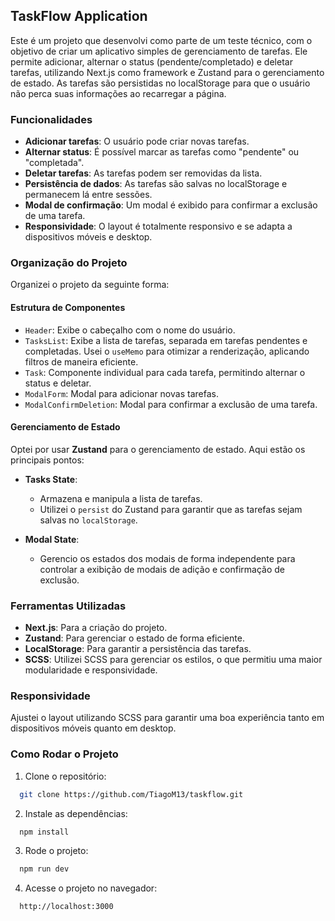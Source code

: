 ## TaskFlow Application

Este é um projeto que desenvolvi como parte de um teste técnico, com o objetivo de criar um aplicativo simples de gerenciamento de tarefas. Ele permite adicionar, alternar o status (pendente/completado) e deletar tarefas, utilizando Next.js como framework e Zustand para o gerenciamento de estado. As tarefas são persistidas no localStorage para que o usuário não perca suas informações ao recarregar a página.

### Funcionalidades
- **Adicionar tarefas**: O usuário pode criar novas tarefas.
- **Alternar status**: É possível marcar as tarefas como "pendente" ou "completada".
- **Deletar tarefas**: As tarefas podem ser removidas da lista.
- **Persistência de dados**: As tarefas são salvas no localStorage e permanecem lá entre sessões.
- **Modal de confirmação**: Um modal é exibido para confirmar a exclusão de uma tarefa.
- **Responsividade**: O layout é totalmente responsivo e se adapta a dispositivos móveis e desktop.

### Organização do Projeto
Organizei o projeto da seguinte forma:

#### Estrutura de Componentes

- `Header`: Exibe o cabeçalho com o nome do usuário.
- `TasksList`: Exibe a lista de tarefas, separada em tarefas pendentes e completadas. Usei o `useMemo` para otimizar a renderização, aplicando filtros de maneira eficiente.
- `Task`: Componente individual para cada tarefa, permitindo alternar o status e deletar.
- `ModalForm`: Modal para adicionar novas tarefas.
- `ModalConfirmDeletion`: Modal para confirmar a exclusão de uma tarefa.

#### Gerenciamento de Estado
Optei por usar **Zustand** para o gerenciamento de estado. Aqui estão os principais pontos:

- **Tasks State**:

  - Armazena e manipula a lista de tarefas.
  - Utilizei o `persist` do Zustand para garantir que as tarefas sejam salvas no `localStorage`.
  
- **Modal State**:

  - Gerencio os estados dos modais de forma independente para controlar a exibição de modais de adição e confirmação de exclusão.

### Ferramentas Utilizadas

- **Next.js**: Para a criação do projeto.
- **Zustand**: Para gerenciar o estado de forma eficiente.
- **LocalStorage**: Para garantir a persistência das tarefas.
- **SCSS**: Utilizei SCSS para gerenciar os estilos, o que permitiu uma maior modularidade e responsividade.

### Responsividade
Ajustei o layout utilizando SCSS para garantir uma boa experiência tanto em dispositivos móveis quanto em desktop.

### Como Rodar o Projeto
1. Clone o repositório:

```bash
  git clone https://github.com/TiagoM13/taskflow.git
```

2. Instale as dependências:

```bash
  npm install
```

3. Rode o projeto:

```bash
  npm run dev
```

4. Acesse o projeto no navegador:
  
```bash
  http://localhost:3000
```

